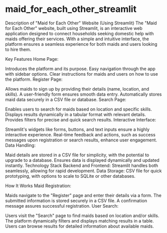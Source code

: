 # maid_for_each_other_streamlit

Description of "Maid for Each Other" Website (Using Streamlit)
The "Maid for Each Other" website, built using Streamlit, is an interactive web application designed to connect households seeking domestic help with maids offering their services. With a simple and intuitive interface, the platform ensures a seamless experience for both maids and users looking to hire them.

Key Features
Home Page:

Introduces the platform and its purpose.
Easy navigation through the app with sidebar options.
Clear instructions for maids and users on how to use the platform.
Register Page:

Allows maids to sign up by providing their details (name, location, and skills).
A user-friendly form ensures smooth data entry.
Automatically stores maid data securely in a CSV file or database.
Search Page:

Enables users to search for maids based on location and specific skills.
Displays results dynamically in a tabular format with relevant details.
Provides filters for precise and quick search results.
Interactive Interface:

Streamlit's widgets like forms, buttons, and text inputs ensure a highly interactive experience.
Real-time feedback and actions, such as success messages upon registration or search results, enhance user engagement.
Data Handling:

Maid details are stored in a CSV file for simplicity, with the potential to upgrade to a database.
Ensures data is displayed dynamically and updated instantly.
Technology Stack
Backend and Frontend: Streamlit handles both seamlessly, allowing for rapid development.
Data Storage: CSV file for quick prototyping, with options to scale to SQLite or other databases.

How It Works
Maid Registration:

Maids navigate to the "Register" page and enter their details via a form.
The submitted information is stored securely in a CSV file.
A confirmation message assures successful registration.
User Search:

Users visit the "Search" page to find maids based on location and/or skills.
The platform dynamically filters and displays matching results in a table.
Users can browse results for detailed information about available maids.
